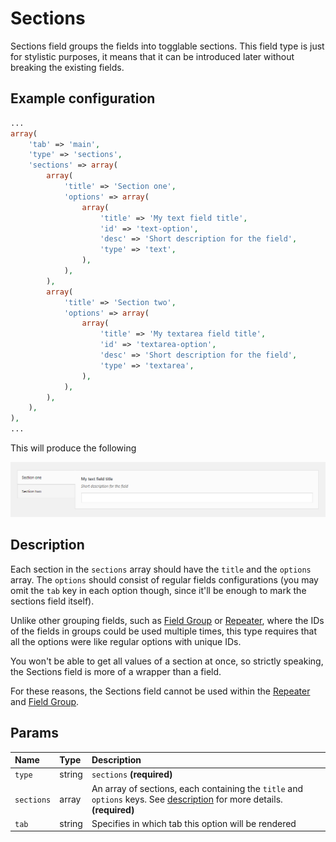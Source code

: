 # Sections

Sections field groups the fields into togglable sections. This field type is just for stylistic purposes, it means that it can be introduced later without breaking the existing fields.

## Example configuration

```php
...
array(
    'tab' => 'main',
    'type' => 'sections',
    'sections' => array(
        array(
            'title' => 'Section one',
            'options' => array(
                array(
                    'title' => 'My text field title',
                    'id' => 'text-option',
                    'desc' => 'Short description for the field',
                    'type' => 'text',
                ),
            ),
        ),
        array(
            'title' => 'Section two',
            'options' => array(
                array(
                    'title' => 'My textarea field title',
                    'id' => 'textarea-option',
                    'desc' => 'Short description for the field',
                    'type' => 'textarea',
                ),
            ),
        ),
    ),
),
...
```

This will produce the following

![](../.gitbook/assets/sections.png)

## Description

Each section in the `sections` array should have the `title` and the `options` array. The `options` should consist of regular fields configurations \(you may omit the `tab` key in each option though, since it'll be enough to mark the sections field itself\).

Unlike other grouping fields, such as [Field Group](field-group.md) or [Repeater](repeater.md), where the IDs of the fields in groups could be used multiple times, this type requires that all the options were like regular options with unique IDs.

You won't be able to get all values of a section at once, so strictly speaking, the Sections field is more of a wrapper than a field.

For these reasons, the Sections field cannot be used within the [Repeater](repeater.md) and [Field Group](field-group.md).

## Params

| Name | Type | Description |
| :--- | :--- | :--- |
| `type` | string | `sections` **\(required\)** |
| `sections` | array | An array of sections, each containing the `title` and `options` keys. See [description](https://github.com/alchemyoptions/alchemy-options-docs/tree/8b2bf3bd7ce84655c638f5207b00fe1902d575b8/fields/description.md) for more details. **\(required\)** |
| `tab` | string | Specifies in which tab this option will be rendered |

